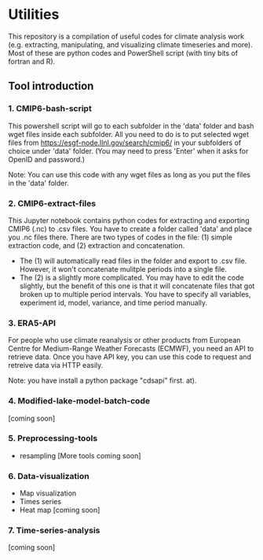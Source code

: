# Utilities

This repository is a compilation of useful codes for climate analysis work (e.g. extracting, manipulating, and visualizing climate timeseries and more). Most of these are python codes and PowerShell script (with tiny bits of fortran and R).

## Tool introduction
### 1. CMIP6-bash-script
This powershell script will go to each subfolder in the 'data' folder and bash wget files inside each subfolder. All you need to do is to put selected wget files from https://esgf-node.llnl.gov/search/cmip6/ in your subfolders of choice under 'data' folder. (You may need to press 'Enter' when it asks for OpenID and password.)

Note: You can use this code with any wget files as long as you put the files in the 'data' folder.


### 2. CMIP6-extract-files
This Jupyter notebook contains python codes for extracting and exporting CMIP6 (.nc) to .csv files. You have to create a folder called 'data' and place you .nc files there. There are two types of codes in the file: (1) simple extraction code, and (2) extraction and concatenation.

* The (1) will automatically read files in the folder and export to .csv file. However, it won't concatenate mulitple periods into a single file.
* The (2) is a slightly more complicated. You may have to edit the code slightly, but the benefit of this one is that it will concatenate files that got broken up to multiple period intervals. You have to specify all variables, experiment id, model, variance, and time period manually.


### 3. ERA5-API
For people who use climate reanalysis or other products from European Centre for Medium-Range Weather Forecasts (ECMWF), you need an API to retrieve data. Once you have API key, you can use this code to request and retreive data via HTTP easily.

Note: you have install a python package "cdsapi" first. at). 


### 4. Modified-lake-model-batch-code
[coming soon]


### 5. Preprocessing-tools
* resampling
[More tools coming soon]


### 6. Data-visualization
* Map visualization
* Times series
* Heat map
[coming soon]


### 7. Time-series-analysis
[coming soon]
